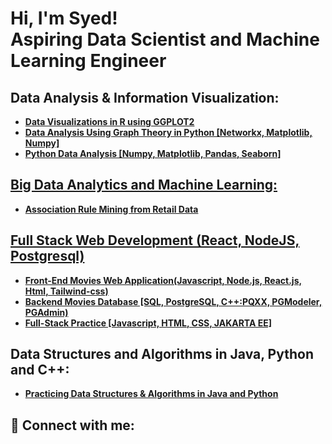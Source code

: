 <h1>Hi, I'm Syed! <br/> Aspiring Data Scientist and Machine Learning Engineer</h1>

<h2>Data Analysis & Information Visualization:</h2>

  - <b><a href="https://github.com/Syed-A-Naqvi/information_visualization_R.git">Data Visualizations in R using GGPLOT2
  - <b><a href="https://github.com/Syed-A-Naqvi/graphTheory_dataAnalysis_python.git">Data Analysis Using Graph Theory in Python [Networkx, Matplotlib, Numpy]
  - <b><a href="https://github.com/Syed-A-Naqvi/dataAnalysis_python.git">Python Data Analysis [Numpy, Matplotlib, Pandas, Seaborn]

<h2>Big Data Analytics and Machine Learning:</h2>

  - <b><a href="https://github.com/Syed-A-Naqvi/retail_data_mining.git">Association Rule Mining from Retail Data
    
<h2>Full Stack Web Development (React, NodeJS, Postgresql)</h2>

  - <b><a href="https://github.com/Syed-A-Naqvi/Frontend_Web_Development.git">Front-End Movies Web Application(Javascript, Node.js, React.js, Html, Tailwind-css)</a></b>
  - <b><a href="https://github.com/Syed-A-Naqvi/postgress_movies_RDBMS.git"> Backend Movies Database [SQL, PostgreSQL, C++:PQXX, PGModeler, PGAdmin)</a></b>
  - <b><a href="https://github.com/Syed-A-Naqvi/fullStack_development.git
"> Full-Stack Practice [Javascript, HTML, CSS, JAKARTA EE] </a></b>

<h2>Data Structures and Algorithms in Java, Python and C++:</h2>
  
  - <b><a href="https://github.com/Syed-A-Naqvi/DataStructs_and_Algos.git">Practicing Data Structures & Algorithms in Java and Python</a></b>  

<h2> 🤳 Connect with me:</h2>


<!--

Here are some ideas to get you started:

- 🔭 I’m currently working on ...
- 🌱 I’m currently learning ...
- 👯 I’m looking to collaborate on ...
- 🤔 I’m looking for help with ...
- 💬 Ask me about ...
- 📫 How to reach me: ...
- 😄 Pronouns: ...
- ⚡ Fun fact: ...
-->
